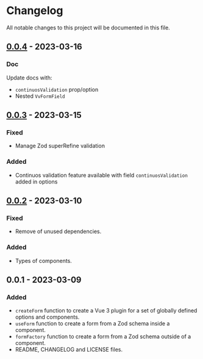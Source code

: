 # Changelog

All notable changes to this project will be documented in this file.

## [0.0.4] - 2023-03-16

### Doc

Update docs with:

- `continuosValidation` prop/option
- Nested `VvFormField`

## [0.0.3] - 2023-03-15

### Fixed

- Manage Zod superRefine validation

### Added

- Continuos validation feature available with field `continuosValidation` added in options

## [0.0.2] - 2023-03-10

### Fixed

- Remove of unused dependencies.

### Added

- Types of components.

## 0.0.1 - 2023-03-09

### Added

- `createForm` function to create a Vue 3 plugin for a set of globally defined options and components.
- `useForm` function to create a form from a Zod schema inside a component.
- `formFactory` function to create a form from a Zod schema outside of a component.
- README, CHANGELOG and LICENSE files.

[0.0.4]: https://github.com/volverjs/form-vue/compare/v0.0.3...v0.0.4
[0.0.3]: https://github.com/volverjs/form-vue/compare/v0.0.2...v0.0.3
[0.0.2]: https://github.com/volverjs/form-vue/compare/v0.0.1...v0.0.2
